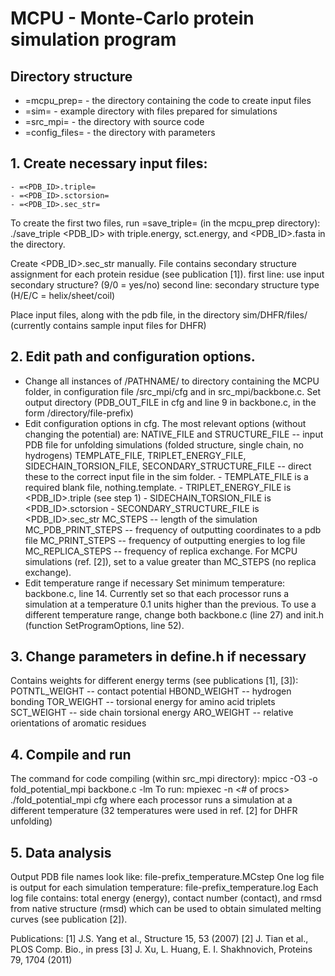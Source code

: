 # MCPU - Monte-Carlo protein simulation program

## Directory structure
- =mcpu_prep= - the directory containing the code to create input files
- =sim= - example directory with files prepared for simulations
- =src_mpi= - the directory with source code
- =config_files= - the directory with parameters


## 1. Create necessary input files:
	- =<PDB_ID>.triple=
	- =<PDB_ID>.sctorsion=
	- =<PDB_ID>.sec_str=
To create the first two files, run =save_triple= (in the mcpu_prep directory): 
	./save_triple <PDB_ID>
with triple.energy, sct.energy, and <PDB_ID>.fasta in the directory.

Create <PDB_ID>.sec_str manually. File contains secondary structure assignment for each protein residue (see publication [1]).
first line: use input secondary structure? (9/0 = yes/no)
second line: secondary structure type (H/E/C = helix/sheet/coil)

Place input files, along with the pdb file, in the directory sim/DHFR/files/
(currently contains sample input files for DHFR)


## 2. Edit path and configuration options. 
- Change all instances of /PATHNAME/ to directory containing the MCPU folder, in configuration file /src_mpi/cfg and in src_mpi/backbone.c.
	Set output directory (PDB_OUT_FILE in cfg and line 9 in backbone.c, in the form /directory/file-prefix)
- Edit configuration options in cfg. The most relevant options (without changing the potential) are:
	NATIVE_FILE and STRUCTURE_FILE -- input PDB file for unfolding simulations (folded structure, single chain, no hydrogens)
	TEMPLATE_FILE, TRIPLET_ENERGY_FILE, SIDECHAIN_TORSION_FILE, SECONDARY_STRUCTURE_FILE 
		-- direct these to the correct input file in the sim folder. 
		- TEMPLATE_FILE is a required blank file, nothing.template.
		- TRIPLET_ENERGY_FILE is <PDB_ID>.triple (see step 1)
		- SIDECHAIN_TORSION_FILE is <PDB_ID>.sctorsion
		- SECONDARY_STRUCTURE_FILE is <PDB_ID>.sec_str
	MC_STEPS -- length of the simulation
	MC_PDB_PRINT_STEPS -- frequency of outputting coordinates to a pdb file
	MC_PRINT_STEPS -- frequency of outputting energies to log file
	MC_REPLICA_STEPS -- frequency of replica exchange. 
		For MCPU simulations (ref. [2]), set to a value greater than MC_STEPS (no replica exchange).
- Edit temperature range if necessary 
	Set minimum temperature: backbone.c, line 14. 
	Currently set so that each processor runs a simulation at a temperature 0.1 units higher than the previous.
	To use a different temperature range, change both backbone.c (line 27) and init.h (function SetProgramOptions, line 52). 


## 3. Change parameters in define.h if necessary
Contains weights for different energy terms (see publications [1], [3]): 
POTNTL_WEIGHT -- contact potential
HBOND_WEIGHT -- hydrogen bonding
TOR_WEIGHT -- torsional energy for amino acid triplets
SCT_WEIGHT -- side chain torsional energy
ARO_WEIGHT -- relative orientations of aromatic residues


## 4. Compile and run
The command for code compiling (within src_mpi directory):
mpicc -O3 -o fold_potential_mpi backbone.c -lm
To run:
mpiexec -n <# of procs> ./fold_potential_mpi cfg
	where each processor runs a simulation at a different temperature (32 temperatures were used in ref. [2] for DHFR unfolding)


## 5. Data analysis
Output PDB file names look like: file-prefix_temperature.MCstep
One log file is output for each simulation temperature: file-prefix_temperature.log
Each log file contains:
total energy (energy), contact number (contact), and rmsd from native structure (rmsd)
which can be used to obtain simulated melting curves (see publication [2]).


Publications:
[1] J.S. Yang et al., Structure 15, 53 (2007)
[2] J. Tian et al., PLOS Comp. Bio., in press
[3] J. Xu, L. Huang, E. I. Shakhnovich, Proteins 79, 1704 (2011)

